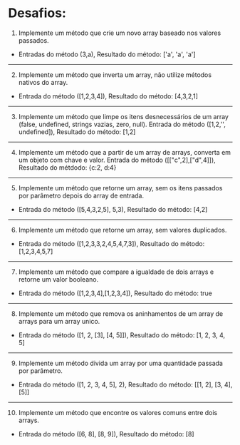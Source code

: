 
# Desafios:

1. Implemente um método que crie um novo array baseado nos valores passados.
* Entradas do método (3,a), Resultado do método: ['a', 'a', 'a']
***********
2. Implemente um método que inverta um array, não utilize métodos nativos do array.
* Entrada do método ([1,2,3,4]), Resultado do método: [4,3,2,1]
***********
3. Implemente um método que limpe os itens desnecessários de um array (false, undefined, strings vazias, zero, null).
Entrada do método ([1,2,'', undefined]), Resultado do método: [1,2]
***********
4. Implemente um método que a partir de um array de arrays, converta em um objeto com chave e valor.
Entrada do método ([["c",2],["d",4]]), Resultado do métdodo: {c:2, d:4}
***********
5. Implemente um método que retorne um array, sem os itens passados por parâmetro depois do array de entrada. 
* Entrada do método ([5,4,3,2,5], 5,3), Resultado do método: [4,2]
***********
6. Implemente um método que retorne um array, sem valores duplicados.
* Entrada do método ([1,2,3,3,2,4,5,4,7,3]), Resultado do método: [1,2,3,4,5,7]
***********
7. Implemente um método que compare a igualdade de dois arrays e retorne um valor booleano.
* Entrada do método ([1,2,3,4],[1,2,3,4]), Resultado do método: true
***********
8. Implemente um método que remova os aninhamentos de um array de arrays para um array unico.
* Entrada do método ([1, 2, [3], [4, 5]]), Resultado do método: [1, 2, 3, 4, 5]
***********
9. Implemente um método divida um array por uma quantidade passada por parâmetro.
* Entrada do método ([1, 2, 3, 4, 5], 2), Resultado do método: [[1, 2], [3, 4], [5]]
***********
10. Implemente um método que encontre os valores comuns entre dois arrays.
* Entrada do método ([6, 8], [8, 9]), Resultado do método: [8]
